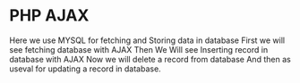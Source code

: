 # PHP AJAX
Here we use MYSQL for fetching and Storing data in database
First we will see fetching database with AJAX
Then We Will see Inserting record in database with AJAX
Now we will delete a record from database
And then as useval for updating a record in database.
